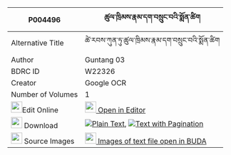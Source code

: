 |P004496|ཚུལ་ཁྲིམས་རྣམ་དག་བསྲུང་བའི་སྨོན་ཚིག 
| --- | --- 
|Alternative Title |ཚེ་རབས་ཀུན་ཏུ་ཚུལ་ཁྲིམས་རྣམ་དག་བསྲུང་བའི་སྨོན་ཚིག
|Author| Guntang 03
|BDRC ID | W22326
|Creator | Google OCR
|Number of Volumes| 1
|<img width="25" src="https://img.icons8.com/color/25/000000/edit-property.png">Edit Online| [<img width="25" src="https://avatars.githubusercontent.com/u/45091458?s=200&v=4"> Open in Editor](http://editor.openpecha.org/P004496)
|<img width="25" src="https://img.icons8.com/fluent/48/000000/download-2.png"/>  Download | [![](https://img.icons8.com/color/20/000000/txt.png)Plain Text](https://github.com/Openpecha/P004496/releases/download/v1/tsultrim_namdak_sungwa_i_monts_plain_P004496.zip), [![](https://img.icons8.com/color/20/000000/txt.png)Text with Pagination](https://github.com/Openpecha/P004496/releases/download/v1/tsultrim_namdak_sungwa_i_monts_pages_P004496.zip)
|<img width="25" src="https://img.icons8.com/plasticine/100/000000/pictures-folder.png"/>  Source Images | [<img width="25" src="https://library.bdrc.io/icons/BUDA-small.svg"> Images of text file open in BUDA](https://library.bdrc.io/show/bdr:W22326)
